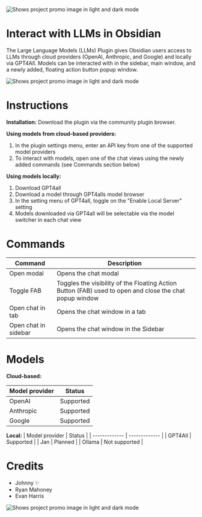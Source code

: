 <picture>
  <source media="(prefers-color-scheme: dark)" srcset="https://github.com/user-attachments/assets/e5b8b04e-126e-4b08-b76f-134d0491bbac">
  <source media="(prefers-color-scheme: light)" srcset="https://github.com/user-attachments/assets/6342227f-a2c6-40a8-8cd8-39e89d0741ab">
  <img alt="Shows project promo image in light and dark mode" src="https://user-images.githubusercontent.com/25423296/163456779-a8556205-d0a5-45e2-ac17-42d089e3c3f8.png">
</picture>

# Interact with LLMs in Obsidian

The Large Language Models (LLMs) Plugin gives Obsidian users access to LLMs through cloud providers (OpenAI, Anthropic, and Google) and locally via GPT4All. Models can be interacted with in the sidebar, main window, and a newly added, floating action button popup window.

<picture>
  <source media="(prefers-color-scheme: dark)" srcset="https://github.com/user-attachments/assets/ba44ccf6-ece5-4dbc-a102-d6fd09888b66">
  <source media="(prefers-color-scheme: light)" srcset="https://github.com/user-attachments/assets/89353741-c191-4b6f-ac02-3275befdc915">
  <img alt="Shows project promo image in light and dark mode" src="https://user-images.githubusercontent.com/25423296/163456779-a8556205-d0a5-45e2-ac17-42d089e3c3f8.png">
</picture>

# Instructions
**Installation:**
Download the plugin via the community plugin browser.

**Using models from cloud-based providers:**
1. In the plugin settings menu, enter an API key from one of the supported model providers
2. To interact with models, open one of the chat views using the newly added commands (see Commands section below) 

**Using models locally:**
1. Download GPT4all
2. Download a model through GPT4alls model browser
3. In the setting menu of GPT4all, toggle on the "Enable Local Server" setting
4. Models downloaded via GPT4all will be selectable via the model switcher in each chat view

# Commands
| Command  | Description |
| ------------- | ------------- |
| Open modal  | Opens the chat modal  |
| Toggle FAB  | Toggles the visibility of the Floating Action Button (FAB) used to open and close the chat popup window  |
| Open chat in tab | Opens the chat window in a tab |
| Open chat in sidebar | Opens the chat window in the Sidebar |

# Models

**Cloud-based:**

| Model provider  | Status |
| ------------- | ------------- |
| OpenAI  | Supported  |
| Anthropic  | Supported  |
| Google | Supported |

**Local:**
| Model provider  | Status |
| ------------- | ------------- |
| GPT4All  | Supported  |
| Jan  | Planned  |
| Ollama | Not supported |

# Credits
- Johnny ✨
- Ryan Mahoney
- Evan Harris

<picture>
  <source media="(prefers-color-scheme: dark)" srcset="https://github.com/user-attachments/assets/fa2cea04-3400-4e03-b9d7-32bc733d5c31">
  <source media="(prefers-color-scheme: light)" srcset="https://github.com/user-attachments/assets/a7060502-78b6-4374-a743-5cfc787cb385">
  <img alt="Shows project promo image in light and dark mode" src="https://user-images.githubusercontent.com/25423296/163456779-a8556205-d0a5-45e2-ac17-42d089e3c3f8.png">
</picture>
